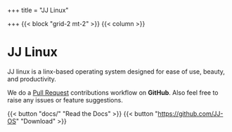 +++
title = "JJ Linux"

+++
{{< block "grid-2 mt-2" >}}
{{< column >}}

# JJ Linux
JJ linux is a linx-based operating system designed for ease of use, beauty, and productivity. 

We do a [Pull Request](https://github.com/JJ-OS) contributions workflow on **GitHub**. Also feel free to raise any issues or feature suggestions.

{{< button "docs/" "Read the Docs" >}} {{< button "https://github.com/JJ-OS" "Download" >}}